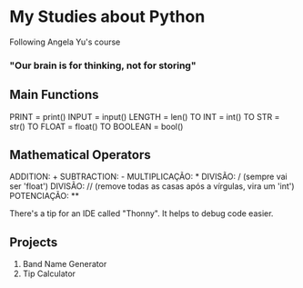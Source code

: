 # My Studies about Python
Following Angela Yu's course

### "Our brain is for thinking, not for storing"

## Main Functions
PRINT = print()
INPUT = input()
LENGTH = len()
TO INT = int()
TO STR = str()
TO FLOAT = float()
TO BOOLEAN = bool()

## Mathematical Operators
ADDITION: +
SUBTRACTION: -
MULTIPLICAÇÃO: *
DIVISÃO: / (sempre vai ser 'float')
DIVISÃO: // (remove todas as casas após a vírgulas, vira um 'int')
POTENCIAÇÃO: **

There's a tip for an IDE called "Thonny". It helps to debug code easier.

## Projects
1. Band Name Generator
2. Tip Calculator